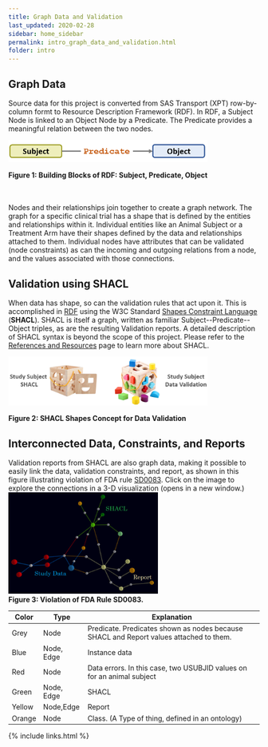 ```yaml
---
title: Graph Data and Validation
last_updated: 2020-02-28
sidebar: home_sidebar
permalink: intro_graph_data_and_validation.html
folder: intro
---
```


## Graph Data
Source data for this project is converted from SAS Transport (XPT) row-by-column formt to Resource Description Framework (RDF). In RDF, a Subject Node is linked to an Object Node by a Predicate. The Predicate provides a meaningful relation between the two nodes.

<img src="images/SubjectPredicateObject.PNG" width="400">

**Figure 1: Building Blocks of RDF: Subject, Predicate, Object**

<br><br>
Nodes and their relationships join together to create a graph network. The graph for a specific clinical trial has a shape that is defined by the entities and relationships within it. Individual entities like an Animal Subject or a Treatment Arm have their shapes defined by the data and relationships attached to them. Individual nodes have attributes that can be validated (node constraints) as can the incoming and outgoing relations from a node, and the values associated with those connections.

## Validation using SHACL

When data has shape, so can the validation rules that act upon it. This is accomplished in [RDF](https://www.w3.org/RDF/) using the W3C Standard [Shapes Constraint Language](https://www.w3.org/TR/shacl/) (**SHACL**).  SHACL is itself a graph, written as familiar Subject--Predicate--Object triples, as are the resulting Validation reports. A detailed description of SHACL syntax is beyond the scope of this project. Please refer to the [References and Resources](conform_references_and_resources.html) page to learn more about SHACL.

<img src="images/SHACLShapeConcept.PNG" width="400"/>

**Figure 2: SHACL Shapes Concept for Data Validation**

## Interconnected Data, Constraints, and Reports

Validation reports from SHACL are also graph data, making it possible to easily link the data, validation constraints, and report, as shown in this figure illustrating violation of FDA rule [SD0083](https://phuse-org.github.io/SENDConform/send_shacl_shapes.html#ruleSD0083). <font class='emph'>Click on the image to explore the connections in a 3-D visualization</font> (opens in a new window.)
<a href="https://phuse-org.github.io/SENDConform/visualization/usubjid/" target="_blank">
  <img src="images/3DVis-SD0083.PNG" width="300"/>
</a>  
**Figure 3: Violation of FDA Rule SD0083.**


| Color  | Type  | Explanation                      |
|--------|--------|---------------------------------|
| Grey   | Node   | Predicate. Predicates shown as nodes because SHACL and Report values attached to them. |
| Blue   |Node, Edge| Instance data
| Red    |  Node  | Data errors. In this case, two USUBJID values on for an animal subject|
| Green  | Node, Edge| SHACL|
| Yellow | Node,Edge | Report |
| Orange | Node       | Class. (A Type of thing, defined in an ontology) |


{% include links.html %}
